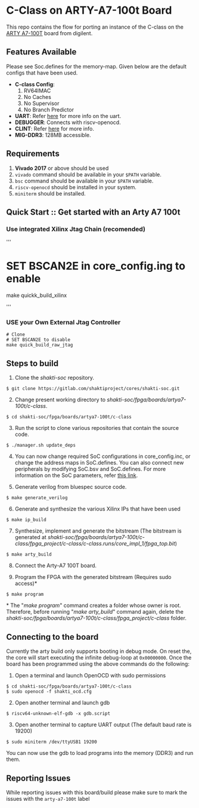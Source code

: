 # C-Class on ARTY-A7-100t Board

This repo contains the flow for porting an instance of the C-class on the [ARTY A7-100T](https://store.digilentinc.com/arty-a7-artix-7-fpga-development-board-for-makers-and-hobbyists/) board from digilent. 

## Features Available
Please see Soc.defines for the memory-map. Given below are the default configs that have been used.
* __C-class Config__:
    1. RV64IMAC
    2. No Caches
    3. No Supervisor
    4. No Branch Predictor 
* __UART__: Refer [here](https://gitlab.com/shaktiproject/uncore/devices/blob/master/uart/uart_driver.c) for more info on the uart.
* __DEBUGGER__: Connects with riscv-openocd.
* __CLINT__: Refer [here](https://gitlab.com/shaktiproject/uncore/devices/blob/master/clint/clint.defines) for more info.
* __MIG-DDR3__: 128MB accessible.

## Requirements
1. __Vivado 2017__ or above should be used
2. `vivado` command should be available in your `$PATH` variable.
3. `bsc` command should be available in your `$PATH` variable.
4. `riscv-openocd` should be installed in your system.
5. `miniterm` should be installed.

## Quick Start :: Get started with an Arty A7 100t

### Use integrated Xilinx Jtag Chain (recomended)    
'''
# SET BSCAN2E in core_config.ing to enable
make quickk_build_xilinx
 
'''
### USE your Own External Jtag Controller    
```
# Clone 
# SET BSCAN2E to disable
make quick_build_raw_jtag
```
## Steps to build

1. Clone the *shakti-soc* repository.
```
$ git clone https://gitlab.com/shaktiproject/cores/shakti-soc.git
```

2. Change present working directory to *shakti-soc/fpga/boards/artya7-100t/c-class*.
```
$ cd shakti-soc/fpga/boards/artya7-100t/c-class
```

3. Run the script to clone various repositories that contain the source code.
```
$ ./manager.sh update_deps
```

4. You can now change required SoC configurations in core_config.inc, or change the address maps in SoC.defines. You can also connect new peripherals by modifying SoC.bsv and SoC.defines. For more information on the SoC parameters, refer [this link](https://gitlab.com/shaktiproject/cores/c-class/blob/master/docs/configuring_core.md).

5. Generate verilog from bluespec source code.
```
$ make generate_verilog
```

6. Generate and synthesize the various Xilinx IPs that have been used
```
$ make ip_build
```

7. Synthesize, implement and generate the bitstream (The bitstream is generated at *shakti-soc/fpga/boards/artya7-100t/c-class/fpga_project/c-class/c-class.runs/core_impl_1/fpga_top.bit*)
```
$ make arty_build
```

8. Connect the Arty-A7 100T board.

9. Program the FPGA with the generated bitstream (Requires sudo access)*
```
$ make program
```
\* The "*make program*" command creates a folder whose owner is root. Therefore, before running "*make arty_build*" command again, delete the *shakti-soc/fpga/boards/artya7-100t/c-class/fpga_project/c-class* folder.

## Connecting to the board

Currently the arty build only supports booting in debug mode. On reset the, the core will start executing the infinite debug-loop at `0x00000000`. Once the board has been programmed using the above commands do the following:

1. Open a terminal and launch OpenOCD with sudo permissions
```
$ cd shakti-soc/fpga/boards/artya7-100t/c-class
$ sudo openocd -f shakti_ocd.cfg
```

2. Open another terminal and launch gdb
```
$ riscv64-unknown-elf-gdb -x gdb.script
```

3. Open another terminal to capture UART output (The default baud rate is 19200)
```
$ sudo miniterm /dev/ttyUSB1 19200
```

You can now use the gdb to load programs into the memory (DDR3) and run them.

## Reporting Issues
While reporting issues with this board/build please make sure to mark the issues with the `arty-a7-100t` label
